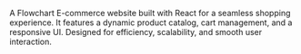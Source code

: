 A Flowchart E-commerce website built with React for a seamless shopping experience. It features a dynamic product catalog, cart management, and a responsive UI. Designed for efficiency, scalability, and smooth user interaction.
